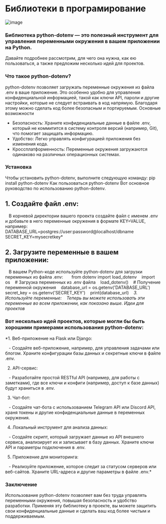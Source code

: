 # Библиотеки в програмирование

![image](https://github.com/user-attachments/assets/9de22318-8bb4-44b4-86f5-d6caea3b6521)

### Библиотека python-dotenv — это полезный инструмент для управления переменными окружения в вашем приложении на Python.
Давайте подробнее рассмотрим, для чего она нужна, как ею пользоваться, а также предложим несколько идей для проектов.

### Что такое python-dotenv?
python-dotenv позволяет загружать переменные окружения из файла .env в ваше приложение.
Это особенно удобно для управления конфиденциальной информацией, такой как ключи API, пароли и другие настройки, которые не следует встраивать в код напрямую.
Благодаря этому можно сделать код более безопасным и портируемым.
Основные возможности
- Безопасность: Храните конфиденциальные данные в файле .env, который не коммитится в систему контроля версий (например, Git), что помогает защищать информацию.
- Удобство: Легко управлять конфигурацией приложения без изменения кода.
- Кроссплатформенность: Переменные окружения загружаются одинаково на различных операционных системах.

### Установка
Чтобы установить python-dotenv, выполните следующую команду:
pip install python-dotenv
Как пользоваться python-dotenv
Вот основное руководство по использованию python-dotenv.

## 1. Создайте файл .env:
   В корневой директории вашего проекта создайте файл с именем .env и добавьте в него переменные окружения в формате KEY=VALUE, например:
  
   DATABASE_URL=postgres://user:password@localhost/dbname
   SECRET_KEY=mysecretkey*
  
## 2. Загрузите переменные в вашем приложении:
   В вашем Python-коде используйте python-dotenv для загрузки переменных из файла .env:
  
   from dotenv import load_dotenv
   import os
   # Загрузка переменных из .env файла
   load_dotenv()
   # Получение переменной окружения
   database_url = os.getenv('DATABASE_URL')
   secret_key = os.getenv('SECRET_KEY')
   print(database_url)
  
*3. Используйте переменные:
   Теперь вы можете использовать эти переменные во всем приложении, как показано выше.
Идеи для проектов*

### Вот несколько идей проектов, которые могли бы быть хорошими примерами использования python-dotenv:
*1. Веб-приложение на Flask или Django:

   - Создайте веб-приложение, например, для управления задачами или блогом. Храните конфигурации базы данных и секретные ключи в файле .env.
   
2. API-сервис:

   - Разработайте простой RESTful API (например, для работы с заметками), где все ключи и конфиги (например, доступ к базе данных) будут храниться в .env.
   
3. Чат-бот:

   - Создайте чат-бота с использованием Telegram API или Discord API, храня токены и другие конфиденциальные данные в переменных окружения.
   
4. Локальный инструмент для анализа данных:

   - Создайте скрипт, который загружает данные из API внешнего сервиса, анализирует их и записывает в базу данных. Храните ключи API и параметры подключения в .env.

5. Приложение для мониторинга:
   
   - Реализуйте приложение, которое следит за статусом серверов или веб-сайтов. Храните URL-адреса и другие параметры в файле .env.*
   
### Заключение
Использование python-dotenv позволяет вам без труда управлять переменными окружения, повышая безопасность и удобство разработки.
Применяя эту библиотеку в проекте, вы можете защитить свои конфиденциальные данные и сделать ваш код более чистым и поддерживаемым.
